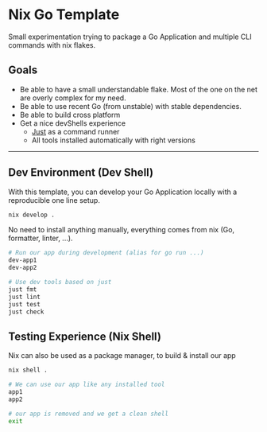 # Nix Go Template

Small experimentation trying to package a Go Application and multiple CLI commands with nix flakes.

## Goals

- Be able to have a small understandable flake. Most of the one on the net are overly complex for my need.
- Be able to use recent Go (from unstable) with stable dependencies.
- Be able to build cross platform
- Get a nice devShells experience
  - [Just](https://github.com/casey/just) as a command runner
  - All tools installed automatically with right versions

---

## Dev Environment (Dev Shell)

With this template, you can develop your Go Application locally with a reproducible one line setup.

```sh
nix develop .
```

No need to install anything manually, everything comes from nix (Go, formatter, linter, ...).

```sh
# Run our app during development (alias for go run ...)
dev-app1
dev-app2

# Use dev tools based on just
just fmt
just lint
just test
just check
```

## Testing Experience (Nix Shell)

Nix can also be used as a package manager, to build & install our app

```sh
nix shell .

# We can use our app like any installed tool
app1
app2

# our app is removed and we get a clean shell
exit
```

